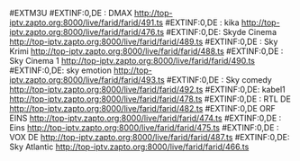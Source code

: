 #EXTM3U
#EXTINF:0,DE : DMAX
http://top-iptv.zapto.org:8000/live/farid/farid/491.ts
#EXTINF:0,DE : kika
http://top-iptv.zapto.org:8000/live/farid/farid/476.ts
#EXTINF:0,DE: Skyde Cinema
http://top-iptv.zapto.org:8000/live/farid/farid/489.ts
#EXTINF:0,DE : Sky Krimi
http://top-iptv.zapto.org:8000/live/farid/farid/488.ts
#EXTINF:0,DE : Sky Cinema 1
http://top-iptv.zapto.org:8000/live/farid/farid/490.ts
#EXTINF:0,DE: sky emotion
http://top-iptv.zapto.org:8000/live/farid/farid/493.ts
#EXTINF:0,DE : Sky comedy
http://top-iptv.zapto.org:8000/live/farid/farid/492.ts
#EXTINF:0,DE: kabel1
http://top-iptv.zapto.org:8000/live/farid/farid/478.ts
#EXTINF:0,DE : RTL DE
http://top-iptv.zapto.org:8000/live/farid/farid/482.ts
#EXTINF:0,DE ORF EINS
http://top-iptv.zapto.org:8000/live/farid/farid/474.ts
#EXTINF:0,DE : Eins
http://top-iptv.zapto.org:8000/live/farid/farid/475.ts
#EXTINF:0,DE : VOX DE
http://top-iptv.zapto.org:8000/live/farid/farid/487.ts
#EXTINF:0,DE: Sky Atlantic
http://top-iptv.zapto.org:8000/live/farid/farid/466.ts
